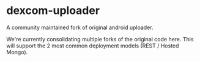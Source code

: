 dexcom-uploader
====================

A community maintained fork of original android uploader.

We're currently consolidating multiple forks of the original code here.
This will support the 2 most common deployment models (REST / Hosted Mongo).
